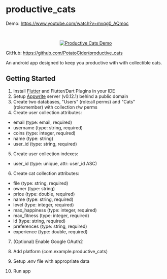 # productive_cats

Demo: https://www.youtube.com/watch?v=mvqg0_AQmoc
<div align="center">
  <br />
  <p>
    <a href="https://www.youtube.com/watch?v=mvqg0_AQmoc"><img src="https://i.imgur.com/kbJxX9b.png" alt="Productive Cats Demo" /></a>
  </p>
</div>


GitHub: https://github.com/PotatoCider/productive_cats

An android app designed to keep you productive with with collectible cats.

## Getting Started
1. Install [Flutter](https://docs.flutter.dev/get-started/install) and Flutter/Dart Plugins in your IDE
2. Setup [Appwrite](https://appwrite.io/) server (v0.12.1) behind a public domain 
3. Create two databases, "Users" (role:all perms) and "Cats" (role:member) with collection r/w perms
4. Create user collection attributes:
 - email (type: email, required)
 - username (type: string, required)
 - coins (type: integer, required)
 - name (type: string)
 - user_id (type: string, required)
5. Create user collection indexes:
 - user_id (type: unique, attr: user_id ASC)
6. Create cat collection attributes:
 - file (type: string, required)
 - owner (type: string)
 - price (type: double, required)
 - name (type: string, required)
 - level (type: integer, required)
 - max_happiness (type: integer, required)
 - max_fitness (type: integer, required)
 - id (type: string, required)
 - preferences (type: string, required)
 - experience (type: double, required)
7. (Optional) Enable Google OAuth2
8. Add platform (com.example.productive_cats)

9. Setup .env file with appropriate data
10. Run app
